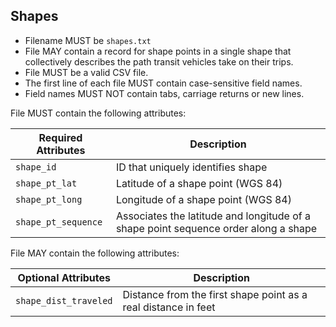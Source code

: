 ## Shapes

 *  Filename MUST be `shapes.txt`
 *  File MAY contain a record for shape points in a single shape that collectively describes the path transit vehicles take on their trips.
 *  File MUST be a valid CSV file.
 *  The first line of each file MUST contain case-sensitive field names.
 *  Field names MUST NOT contain tabs, carriage returns or new lines.
 
File MUST contain the following attributes:

Required Attributes	| Description										
----------			| -------------		
`shape_id`			| ID that uniquely identifies shape
`shape_pt_lat`		| Latitude of a shape point (WGS 84)
`shape_pt_long`		| Longitude of a shape point (WGS 84)
`shape_pt_sequence`	| Associates the latitude and longitude of a shape point sequence order along a shape

File MAY contain the following attributes:

Optional Attributes		| Description										
----------				| -------------		
`shape_dist_traveled`	| Distance from the first shape point as a real distance in feet

